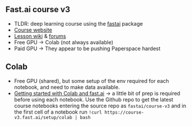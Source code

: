 ## Fast.ai course v3
* TLDR: deep learning course using the [fastai](https://docs.fast.ai/) package
* [Course website](https://course.fast.ai/)
* [Lesson wiki](http://wiki.fast.ai/index.php/Main_Page) & [forums](https://forums.fast.ai/)
* Free GPU -> Colab (not always available)
* Paid GPU -> They appear to be pushing Paperspace hardest

## Colab
* Free GPU (shared), but some setup of the env required for each notebook, and need to make data available.
* [Getting started with Colab and fast.ai](https://course-v3.fast.ai/start_colab.html) -> a little bit of prep is required before using each notebook. Use the Github repo to get the latest course notebooks entering the source repo as `fastai/course-v3` and in the first cell of a notebook run `!curl https://course-v3.fast.ai/setup/colab | bash`